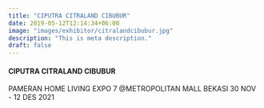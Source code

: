 ```yaml
---
title: "CIPUTRA CITRALAND CIBUBUR"
date: 2019-05-12T12:14:34+06:00
image: "images/exhibitor/citralandcibubur.jpg"
description: "This is meta description."
draft: false
---
```


#### CIPUTRA CITRALAND CIBUBUR

PAMERAN HOME LIVING EXPO 7 @METROPOLITAN MALL BEKASI 30 NOV - 12 DES 2021

